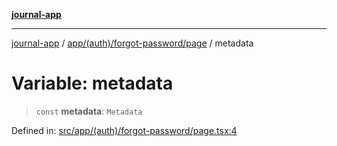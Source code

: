 [**journal-app**](../../../../../README.md)

***

[journal-app](../../../../../modules.md) / [app/(auth)/forgot-password/page](../README.md) / metadata

# Variable: metadata

> `const` **metadata**: `Metadata`

Defined in: [src/app/(auth)/forgot-password/page.tsx:4](https://github.com/FullStackExam/shamiri-journaling/blob/2429a79bf524ec1d1bc42e8c42aa2b20457e1d23/src/app/(auth)/forgot-password/page.tsx#L4)
